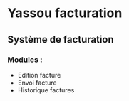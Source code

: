 
# Yassou facturation


 
## Système de facturation 


### Modules : 

- Edition facture
- Envoi facture 
- Historique factures 

